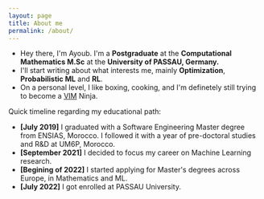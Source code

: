 ```yaml
---
layout: page
title: About me
permalink: /about/
---
```


* Hey there, I'm Ayoub. I'm a **Postgraduate** at the **Computational Mathematics M.Sc** at the **University of PASSAU, Germany.**
* I'll start writing about what interests me, mainly **Optimization**, **Probabilistic ML** and **RL**.
* On a personal level, I like boxing, cooking, and I'm definetely still trying to become a [VIM](https://en.wikipedia.org/wiki/Vim_(text_editor)) Ninja.



Quick timeline regarding my educational path:
* **[July 2019]** I graduated with a Software Engineering Master degree from ENSIAS, Morocco. I followed it with a year of pre-doctoral studies and R&D at UM6P, Morocco.
* **[September 2021]** I decided to focus my career on Machine Learning research.
* **[Begining of 2022]** I started applying for Master's degrees across Europe, in Mathematics and ML.
* **[July 2022]** I got enrolled at PASSAU University. 


